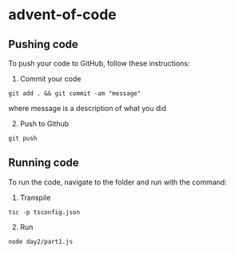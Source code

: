 # advent-of-code

## Pushing code
To push your code to GitHub, follow these instructions:

1. Commit your code
```
git add . && git commit -am "message"
```
where message is a description of what you did

2. Push to Github
```
git push
```



## Running code
To run the code, navigate to the folder and run with the command:


1. Transpile
```
tsc -p tsconfig.json
```

2. Run
```
node day2/part1.js 
```
